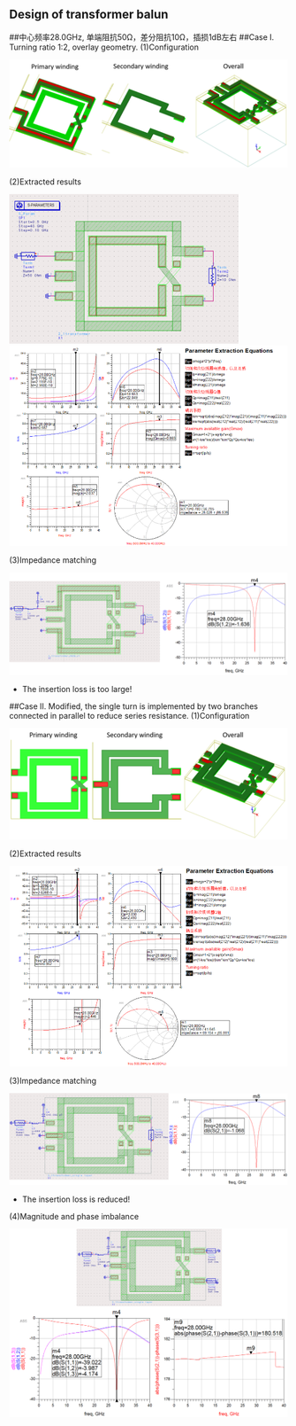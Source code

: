 ## Design of transformer balun
##中心频率28.0GHz, 单端阻抗50Ω，差分阻抗10Ω，插损1dB左右
##Case I. Turning ratio 1:2, overlay geometry.
(1)Configuration

![](p1.png)

(2)Extracted results

![](p2.png)
![](p3.png)

(3)Impedance matching

![](p4.png)

* The insertion loss is too large!

##Case II. Modified, the single turn is implemented by two branches connected in parallel to reduce series resistance.
(1)Configuration

![](p5.png)

(2)Extracted results

![](p6.png)

(3)Impedance matching

![](p7.png)

* The insertion loss is reduced!

(4)Magnitude and phase imbalance

![](p8.png)

